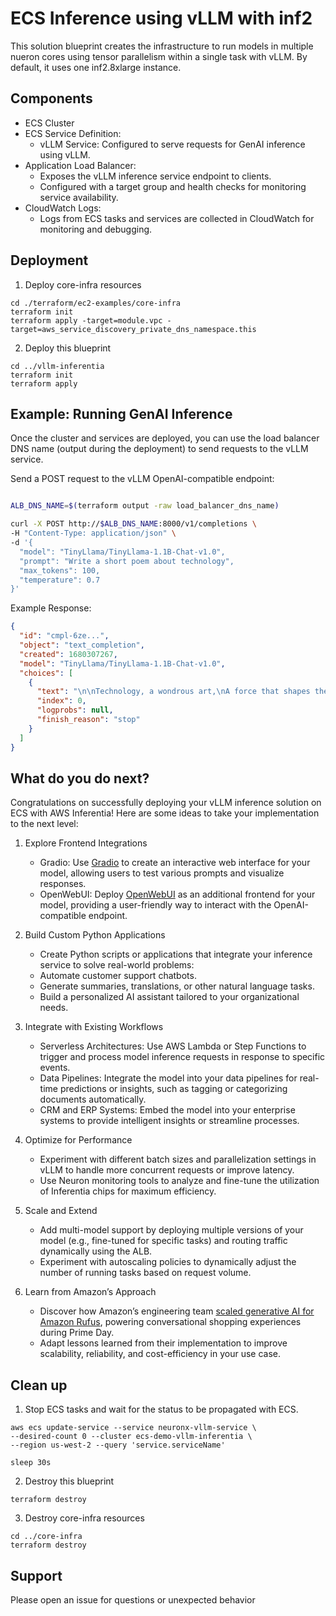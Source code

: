 # ECS Inference using vLLM with inf2

This solution blueprint creates the infrastructure to run models in multiple nueron cores using tensor parallelism within a single task with vLLM. By default, it uses one inf2.8xlarge instance.


## Components

*	ECS Cluster
*	ECS Service Definition:
    *	vLLM Service: Configured to serve requests for GenAI inference using vLLM.
*	Application Load Balancer:
    *	Exposes the vLLM inference service endpoint to clients.
    *	Configured with a target group and health checks for monitoring service availability.
*	CloudWatch Logs:
    *	Logs from ECS tasks and services are collected in CloudWatch for monitoring and debugging.


## Deployment

1. Deploy core-infra resources

```shell
cd ./terraform/ec2-examples/core-infra
terraform init
terraform apply -target=module.vpc -target=aws_service_discovery_private_dns_namespace.this
```

2. Deploy this blueprint

```shell
cd ../vllm-inferentia
terraform init
terraform apply
```

## Example: Running GenAI Inference

Once the cluster and services are deployed, you can use the load balancer DNS name (output during the deployment) to send requests to the vLLM service.


Send a POST request to the vLLM OpenAI-compatible endpoint:
```bash

ALB_DNS_NAME=$(terraform output -raw load_balancer_dns_name)

curl -X POST http://$ALB_DNS_NAME:8000/v1/completions \
-H "Content-Type: application/json" \
-d '{
  "model": "TinyLlama/TinyLlama-1.1B-Chat-v1.0",
  "prompt": "Write a short poem about technology",
  "max_tokens": 100,
  "temperature": 0.7
}'
```

Example Response:
```json
{
  "id": "cmpl-6ze...",
  "object": "text_completion",
  "created": 1680307267,
  "model": "TinyLlama/TinyLlama-1.1B-Chat-v1.0",
  "choices": [
    {
      "text": "\n\nTechnology, a wondrous art,\nA force that shapes the world's heart.\nIn circuits small and data vast,\nIt links the future to the past.",
      "index": 0,
      "logprobs": null,
      "finish_reason": "stop"
    }
  ]
}
```

## What do you do next?

Congratulations on successfully deploying your vLLM inference solution on ECS with AWS Inferentia! Here are some ideas to take your implementation to the next level:

1. Explore Frontend Integrations
	* Gradio: Use [Gradio](https://www.gradio.app/) to create an interactive web interface for your model, allowing users to test various prompts and visualize responses.
	* OpenWebUI: Deploy [OpenWebUI](https://github.com/open-webui/open-webui) as an additional frontend for your model, providing a user-friendly way to interact with the OpenAI-compatible endpoint.

2. Build Custom Python Applications
	*	Create Python scripts or applications that integrate your inference service to solve real-world problems:
	*	Automate customer support chatbots.
	*	Generate summaries, translations, or other natural language tasks.
	*	Build a personalized AI assistant tailored to your organizational needs.

3. Integrate with Existing Workflows
	*	Serverless Architectures: Use AWS Lambda or Step Functions to trigger and process model inference requests in response to specific events.
	*	Data Pipelines: Integrate the model into your data pipelines for real-time predictions or insights, such as tagging or categorizing documents automatically.
	*	CRM and ERP Systems: Embed the model into your enterprise systems to provide intelligent insights or streamline processes.

4. Optimize for Performance
	*	Experiment with different batch sizes and parallelization settings in vLLM to handle more concurrent requests or improve latency.
	*	Use Neuron monitoring tools to analyze and fine-tune the utilization of Inferentia chips for maximum efficiency.

5. Scale and Extend
	*	Add multi-model support by deploying multiple versions of your model (e.g., fine-tuned for specific tasks) and routing traffic dynamically using the ALB.
	*	Experiment with autoscaling policies to dynamically adjust the number of running tasks based on request volume.

6. Learn from Amazon’s Approach
	*	Discover how Amazon’s engineering team [scaled generative AI for Amazon Rufus](https://aws.amazon.com/blogs/machine-learning/scaling-rufus-the-amazon-generative-ai-powered-conversational-shopping-assistant-with-over-80000-aws-inferentia-and-aws-trainium-chips-for-prime-day/), powering conversational shopping experiences during Prime Day.
	*	Adapt lessons learned from their implementation to improve scalability, reliability, and cost-efficiency in your use case.

## Clean up

1. Stop ECS tasks and wait for the status to be propagated with ECS.

```shell
aws ecs update-service --service neuronx-vllm-service \
--desired-count 0 --cluster ecs-demo-vllm-inferentia \
--region us-west-2 --query 'service.serviceName'

sleep 30s
```

2. Destroy this blueprint

```shell
terraform destroy
```

3. Destroy core-infra resources

```shell
cd ../core-infra
terraform destroy

```

## Support

Please open an issue for questions or unexpected behavior
